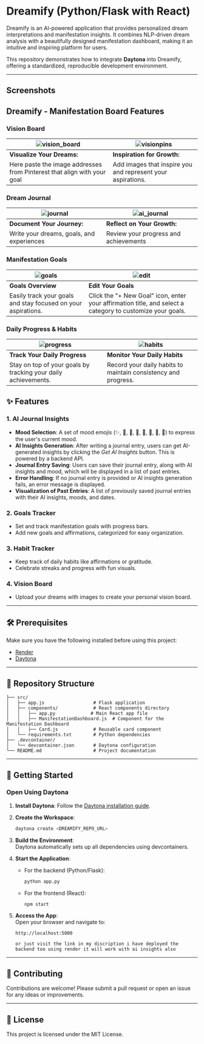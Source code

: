 
# Dreamify  (Python/Flask with React)

Dreamify is an AI-powered application that provides personalized dream interpretations and manifestation insights. It combines NLP-driven dream analysis with a beautifully designed manifestation dashboard, making it an intuitive and inspiring platform for users.

This repository demonstrates how to integrate **Daytona** into Dreamify, offering a standardized, reproducible development environment.

---
## Screenshots

## Dreamify - Manifestation Board Features

### Vision Board

| ![vision_board](img/vision_board.png)                                     | ![visionpins](img/visionpins.png)                             |
| ------------------------------------------------------------------------- | ------------------------------------------------------------- | 
| **Visualize Your Dreams:**                                                | **Inspiration for Growth:**                                   | 
| Here paste the image addresses from Pinterest that align with your goal   | Add images that inspire you and represent your aspirations.   |


### Dream Journal

| ![journal](img/journal.png)                      | ![ai_journal](img/ai_journal.png)                    |
| -----------------------------------------------  | ---------------------------------------------------- | 
| **Document Your Journey:**                       | **Reflect on Your Growth:**                          | 
| Write your dreams, goals, and experiences        | Review your progress and achievements                |

### Manifestation Goals

| ![goals](img/goals.png)                         | ![edit](img/editgoals.png)                           |
| ----------------------------------------------- | ---------------------------------------------------- | 
| **Goals Overview**                              | **Edit Your Goals**                                  | 
| Easily track your goals and stay focused on your aspirations. | Click the "+ New Goal" icon, enter your affirmation title, and select a category to customize your goals. |

### Daily Progress & Habits


| ![progress](img/progress.png)             | ![habits](img/habits.png)                      |
| ----------------------------------------------- | ---------------------------------------------------- | 
| **Track Your Daily Progress**                   | **Monitor Your Daily Habits**                        | 
| Stay on top of your goals by tracking your daily achievements. | Record your daily habits to maintain consistency and progress. |


## ✨ Features  


### 1. **AI Journal Insights**
   - **Mood Selection**: A set of mood emojis (✨, 🌟, 💫, 🦋, 🌈, 💖, 🙏, 💭) to express the user's current mood.
   - **AI Insights Generation**: After writing a journal entry, users can get AI-generated insights by clicking the *Get AI Insights* button. This is powered by a backend API.
   - **Journal Entry Saving**: Users can save their journal entry, along with AI insights and mood, which will be displayed in a list of past entries.
   - **Error Handling**: If no journal entry is provided or AI insights generation fails, an error message is displayed.
   - **Visualization of Past Entries**: A list of previously saved journal entries with their AI insights, moods, and dates.


### 2. **Goals Tracker**
   - Set and track manifestation goals with progress bars.
   - Add new goals and affirmations, categorized for easy organization.

### 3. **Habit Tracker**
   - Keep track of daily habits like affirmations or gratitude.
   - Celebrate streaks and progress with fun visuals.

### 4. **Vision Board**
   - Upload your dreams with images to create your personal vision board.


---

## 🛠 Prerequisites  

Make sure you have the following installed before using this project:  

- [Render]()  
- [Daytona](https://www.daytona.io/docs/installation/installation/)  

---

## 📂 Repository Structure  

```plaintext  
├── src/  
│   ├── app.js                  # Flask application  
│   ├── components/             # React components directory  
│   │   ├── app.py             # Main React app file  
│   │   ├── ManifestationDashboard.js  # Component for the Manifestation Dashboard  
│   │   ├── Card.js             # Reusable card component  
│   └── requirements.txt        # Python dependencies  
├── .devcontainer/  
│   └── devcontainer.json       # Daytona configuration  
└── README.md                   # Project documentation  

```  

---
## 🚀 Getting Started  

### Open Using Daytona  

1. **Install Daytona**: Follow the [Daytona installation guide](https://www.daytona.io/docs/installation/installation/).  

2. **Create the Workspace**:  
   ```bash  
   daytona create <DREAMIFY_REPO_URL> 
   ```  

3. **Build the Environment**:  
   Daytona automatically sets up all dependencies using devcontainers.  

4. **Start the Application**:  

   - For the backend (Python/Flask):  
     ```bash  
     python app.py  
     ```  
   - For the frontend (React):  
     ```bash  
     npm start  
     ```  

5. **Access the App**:  
   Open your browser and navigate to:  
   ```
   http://localhost:5000
   ```
   ```
   or just visit the link in my discription i have deployed the backend too using render it will work with ai insights also
   ```

---

## 🤝 Contributing  

Contributions are welcome! Please submit a pull request or open an issue for any ideas or improvements.

---

## 📜 License  

This project is licensed under the MIT License.  




